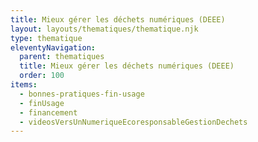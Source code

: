 ```yaml
---
title: Mieux gérer les déchets numériques (DEEE)
layout: layouts/thematiques/thematique.njk
type: thematique
eleventyNavigation:
  parent: thematiques
  title: Mieux gérer les déchets numériques (DEEE)
  order: 100
items:
  - bonnes-pratiques-fin-usage
  - finUsage
  - financement
  - videosVersUnNumeriqueEcoresponsableGestionDechets
---
```

